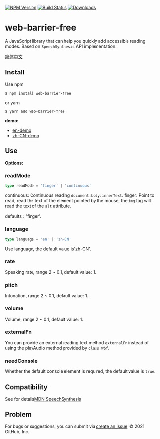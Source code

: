 [![NPM Version](https://img.shields.io/npm/v/web-barrier-free.svg)][npm-url]
[![Build Status](https://app.travis-ci.com/halodong/web-barrier-free.svg?branch=master)](https://www.travis-ci.com)
[![Downloads](http://img.shields.io/npm/dm/web-barrier-free.svg)][npm-url]
<!-- [![Coverage Status](https://coveralls.io/repos/github/halodong/web-barrier-free/badge.svg?branch=master)](https://coveralls.io/github/halodong/web-barrier-free?branch=master) -->
[npm-url]: https://npmjs.org/package/web-barrier-free
# web-barrier-free
A JavaScript library that can help you quickly add accessible reading modes. Based on `SpeechSynthesis` API implementation.

[简体中文](https://github.com/halodong/web-barrier-free/blob/master/README-cn.md)

## Install

Use npm
```
$ npm install web-barrier-free
```
or yarn

```
$ yarn add web-barrier-free
```

**demo:**
- [en-demo](https://codesandbox.io/s/pedantic-stitch-ru1no)
- [zh-CN-demo](https://halodong.github.io/)

## Use

**Options:**

### readMode
```ts
type readMode = 'finger' | 'continuous'
```
continuous: Continuous reading `document.body.innerText`.
finger: Point to read, read the text of the element pointed by the mouse, the `img` tag will read the text of the `alt` attribute.

defaults：'finger'.
### language
```ts
type language = 'en' | 'zh-CN'
```
Use language, the default value is'zh-CN'.
### rate
Speaking rate, range 2 ~ 0.1, default value: 1.

### pitch
Intonation, range 2 ~ 0.1, default value: 1.

### volume
Volume, range 2 ~ 0.1, default value: 1.

### externalFn
You can provide an external reading text method `externalFn` instead of using the playAudio method provided by `class Wbf`.
### needConsole
Whether the default console element is required, the default value is `true`.

## Compatibility
See for details[MDN SpeechSynthesis](https://developer.mozilla.org/en-US/docs/Web/API/SpeechSynthesis#browser_compatibility)

## Problem
For bugs or suggestions, you can submit via [create an issue](https://github.com/halodong/web-barrier-free/issues/new).
© 2021 GitHub, Inc.
